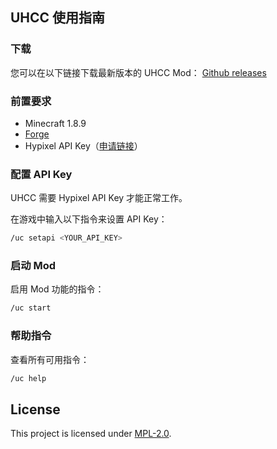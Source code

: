 ## UHCC 使用指南

### 下载
您可以在以下链接下载最新版本的 UHCC Mod：
[Github releases](https://github.com/daoheautumn/UHCC/releases)

### 前置要求
- Minecraft 1.8.9
- [Forge](https://files.minecraftforge.net/net/minecraftforge/forge/index_1.8.9.html)
- Hypixel API Key（[申请链接](https://developer.hypixel.net/dashboard/)）

### 配置 API Key
UHCC 需要 Hypixel API Key 才能正常工作。

在游戏中输入以下指令来设置 API Key：
```bash
/uc setapi <YOUR_API_KEY>
```

### 启动 Mod
启用 Mod 功能的指令：
```bash
/uc start
```

### 帮助指令
查看所有可用指令：
```bash
/uc help
```

##  License  
This project is licensed under [MPL-2.0](https://github.com/daoheautumn/UHCC/blob/main/LICENSE).  
